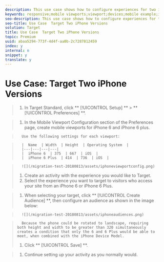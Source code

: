 ```yaml
---
description: This use case shows how to configure experiences for two iPhone versions, iPhone 6 and iPhone 6 Plus, using the Mobile Viewports feature of Target Standard.
keywords: responsive;mobile viewports;viewport;devices;mobile example;iphone
seo-description: This use case shows how to configure experiences for two iPhone versions, iPhone 6 and iPhone 6 Plus, using the Mobile Viewports feature of Target Standard.
seo-title: Use Case  Target Two iPhone Versions
solution: Target
title: Use Case  Target Two iPhone Versions
topic: Premium
uuid: abaa5294-773f-4d4f-aa0b-2c7287812459
index: y
internal: n
snippet: y
translate: y
---
```


# Use Case: Target Two iPhone Versions


>1. In Target Standard, click ** [!UICONTROL  Setup] ** > ** [!UICONTROL  Preferences] **.

>1. In the Mobile Viewport Configuration section of the Preferences page, create mobile viewports for iPhone 6 and iPhone 6 plus.

>       Use the following settings for each viewport: 



>       |  Name  | Width  | Height  | Operating System  |
>       |---|---|---|---|
>       |  iPhone 6  | 375  | 667  | iOS  |
>       |  iPhone 6 Plus  | 414  | 736  | iOS  |

>       ![](/migration-test-20180813/assets/iphoneviewportconfig.png) 
>1. Create an activity with the experience you would like to Target.
>1. Select the experience you want to target to visitors who access your site from an iPhone 6 or iPhone 6 Plus.

>1. When selecting your target, click ** [!UICONTROL  Create Audience] **, then configure an audience as shown in the image below:



>       ![](/migration-test-20180813/assets/iphoneaudiences.png) 

>       Because the phone could be rotated to landscape, requiring both height and width to be greater than 320 simultaneously creates a condition that only the 6 and 6 Plus would be able to meet, when combined with the iPhone Device Model. 
>1. Click ** [!UICONTROL  Save] **.

>1. Continue setting up your activity as you normally would.

